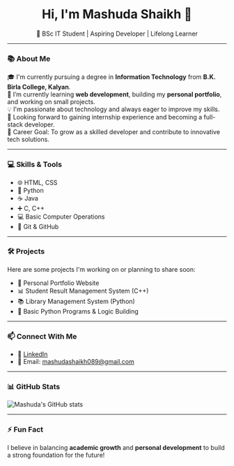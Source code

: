<h1 align="center">Hi, I'm Mashuda Shaikh 👋</h1>
<p align="center">🚀 BSc IT Student | Aspiring Developer | Lifelong Learner</p>

---

### 📚 About Me
🎓 I'm currently pursuing a degree in <b>Information Technology</b> from <b>B.K. Birla College, Kalyan</b>.  
🌱 I’m currently learning <b>web development</b>, building my <b>personal portfolio</b>, and working on small projects.  
💡 I'm passionate about technology and always eager to improve my skills.  
💼 Looking forward to gaining internship experience and becoming a full-stack developer.  
🎯 Career Goal: To grow as a skilled developer and contribute to innovative tech solutions.

---

### 💻 Skills & Tools
- 🌐 HTML, CSS  
- 🐍 Python  
- ☕ Java  
- ➕ C, C++  
- 💻 Basic Computer Operations  
- 🔧 Git & GitHub

---

### 🛠 Projects
Here are some projects I'm working on or planning to share soon:
- 💼 Personal Portfolio Website  
- 📊 Student Result Management System (C++)  
- 📚 Library Management System (Python)  
- 🔁 Basic Python Programs & Logic Building

---

### 📫 Connect With Me
- 🔗 [LinkedIn](https://linkedin.com/in/mashuda-shaikh-24266b340)
- 📧 Email: mashudashaikh089@gmail.com

---

### 📊 GitHub Stats
![Mashuda's GitHub stats](https://github-readme-stats.vercel.app/api?username=Mashuda-Shaikh&show_icons=true&theme=tokyonight)

---

### ⚡ Fun Fact
I believe in balancing **academic growth** and **personal development** to build a strong foundation for the future!

